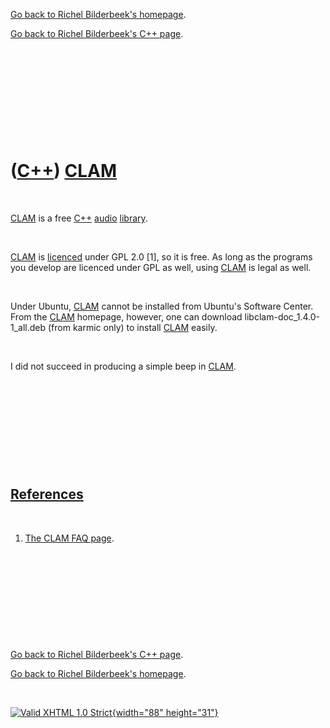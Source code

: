 [Go back to Richel Bilderbeek's homepage](index.htm).

[Go back to Richel Bilderbeek's C++ page](Cpp.htm).

 

 

 

 

 

([C++](Cpp.htm)) [CLAM](CppClam.htm)
====================================

 

[CLAM](CppClam.htm) is a free [C++](Cpp.htm) [audio](CppAudio.htm)
[library](CppLibrary.htm).

 

[CLAM](CppClam.htm) is [licenced](CppLicence.htm) under GPL 2.0 \[1\],
so it is free. As long as the programs you develop are licenced under
GPL as well, using [CLAM](CppClam.htm) is legal as well.

 

Under Ubuntu, [CLAM](CppClam.htm) cannot be installed from Ubuntu's
Software Center. From the [CLAM](CppClam.htm) homepage, however, one can
download libclam-doc\_1.4.0-1\_all.deb (from karmic only) to install
[CLAM](CppClam.htm) easily.

 

I did not succeed in producing a simple beep in [CLAM](CppClam.htm).

 

 

 

 

 

[References](CppReferences.htm)
-------------------------------

 

1.  [The CLAM FAQ
    page](http://clam-project.org/wiki/Frequenly_Asked_Questions).

 

 

 

 

 

[Go back to Richel Bilderbeek's C++ page](Cpp.htm).

[Go back to Richel Bilderbeek's homepage](index.htm).

 

[![Valid XHTML 1.0 Strict](valid-xhtml10.png){width="88"
height="31"}](http://validator.w3.org/check?uri=referer)

